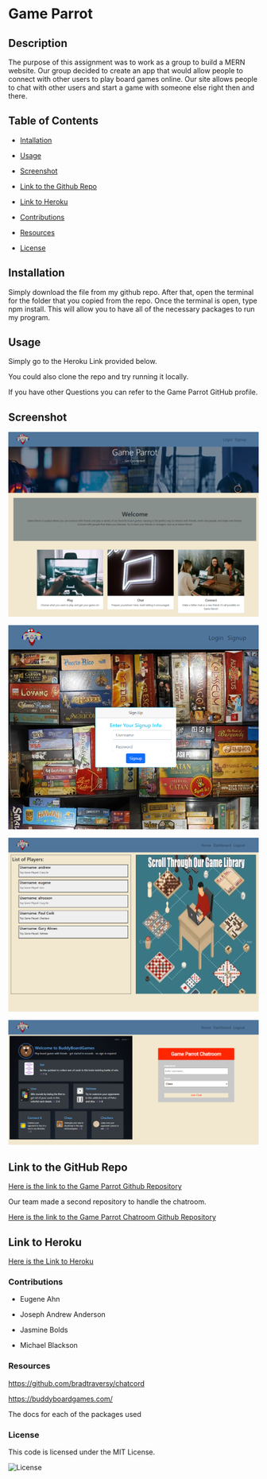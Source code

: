 # Game Parrot

## Description

The purpose of this assignment was to work as a group to build a MERN website. Our group decided to create an app that would allow people to connect with other users to play board games online. Our site allows people to chat with other users and start a game with someone else right then and there.

## Table of Contents

- [Intallation](#installation)

- [Usage](#usage)

- [Screenshot](#screenshot)

- [Link to the Github Repo](#link-to-the-github-repo)

- [Link to Heroku](#link-to-heroku)

- [Contributions](#contributions)

- [Resources](#resources)

- [License](#license)

## Installation

Simply download the file from my github repo. After that, open the terminal for the folder that you copied from the repo. Once the terminal is open, type npm install. This will allow you to have all of the necessary packages to run my program.

## Usage

Simply go to the Heroku Link provided below.

You could also clone the repo and try running it locally.

If you have other Questions you can refer to the Game Parrot GitHub profile.

## Screenshot

![Image of landing page](./client/src/assets/game-parrot.herokuapp.com.png)

![Image of signup page](./client/src/assets/game-parrot.herokuapp.com-signup.png)

![Image of homepage](./client/src/assets/game-parrot.herokuapp.com-home.png)

![Image of dashboard page](./client/src/assets/game-parrot.herokuapp.com-dashboard.png)

## Link to the GitHub Repo

[Here is the link to the Game Parrot Github Repository](https://github.com/game-parrot/game-parrot)

Our team made a second repository to handle the chatroom.

[Here is the link to the Game Parrot Chatroom Github Repository](https://github.com/game-parrot/game-parrot-chatroom)

## Link to Heroku

[Here is the Link to Heroku](https://game-parrot.herokuapp.com/)

### Contributions

- Eugene Ahn

- Joseph Andrew Anderson

- Jasmine Bolds

- Michael Blackson

### Resources

https://github.com/bradtraversy/chatcord

https://buddyboardgames.com/

The docs for each of the packages used


### License

This code is licensed under the MIT License.

![License](https://img.shields.io/badge/License-MIT-yellow.svg)

